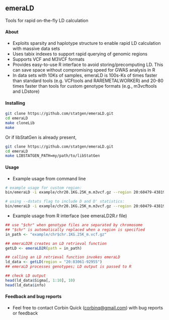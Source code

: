 ## emeraLD
Tools for rapid on-the-fly LD calculation
#### About
- Exploits sparsity and haplotype structure to enable rapid LD calculation with massive data sets
- Uses tabix indexes to support rapid querying of genomic regions
- Supports VCF and M3VCF formats
- Provides easy-to-use R interface to avoid storing/precomputing LD. This can save space without compromising speed for GWAS analysis in R 
- In data sets with 10Ks of samples, emeraLD is 100s-Ks of times faster than standard tools (e.g. VCFtools and RAREMETALWORKER) and 20-80 times faster than tools for custom genotype formats (e.g., m3vcftools and LDstore)
#### Installing 
```bash
git clone https://github.com/statgen/emeraLD.git  
cd emeraLD  
make cloneLib  
make  
```
Or if libStatGen is already present,  
```bash
git clone https://github.com/statgen/emeraLD.git  
cd emeraLD  
make LIBSTATGEN_PATH=my/path/to/libStatGen  
```
#### Usage 
- Example usage from command line  
```bash
# example usage for custom region:
bin/emeraLD -i example/chr20.1KG.25K_m.m3vcf.gz --region 20:60479-438197 --stdout | bgzip -c > my_LD.txt.gz

# using --dstats flag to include D and D' statistics:
bin/emeraLD -i example/chr20.1KG.25K_m.m3vcf.gz --region 20:60479-438197 --stdout --dstats | head
```
- Example usage from R interface (see emeraLD2R.r file) 
```R
## use "$chr" when genotype files are separated by chromosome
## "$chr" is automatically replaced when a region is specified
in_path <- "example/chr$chr.1KG.25K_m.vcf.gz"

## emeraLD2R creates an LD retrieval function 
getLD <- emeraLD2R(path = in_path)

## calling an LD retrieval function invokes emeraLD
ld_data <- getLD(region = "20:83061-92955")
## emeraLD processes genotypes; LD output is passed to R

## check LD output 
head(ld_data$Sigma[, 1:10], 10)
head(ld_data$info)
```
#### Feedback and bug reports
- Feel free to contact Corbin Quick (corbinq@gmail.com) with bug reports or feedback
